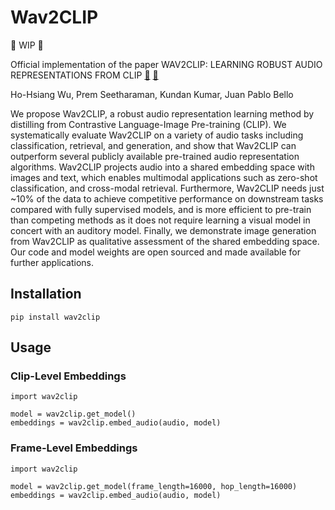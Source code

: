# Wav2CLIP

:construction: WIP :construction:

Official implementation of the paper WAV2CLIP: LEARNING ROBUST AUDIO REPRESENTATIONS FROM CLIP [:page_facing_up:](https://arxiv.org/abs/2110.11499) [:link:](https://descriptinc.github.io/lyrebird-wav2clip)

Ho-Hsiang Wu, Prem Seetharaman, Kundan Kumar, Juan Pablo Bello

We propose Wav2CLIP, a robust audio representation learning method by distilling from Contrastive Language-Image Pre-training (CLIP). We systematically evaluate Wav2CLIP on a variety of audio tasks including classification, retrieval, and generation, and show that Wav2CLIP can outperform several publicly available pre-trained audio representation algorithms. Wav2CLIP projects audio into a shared embedding space with images and text, which enables multimodal applications such as zero-shot classification, and cross-modal retrieval. Furthermore, Wav2CLIP needs just ~10% of the data to achieve competitive performance on downstream tasks compared with fully supervised models, and is more efficient to pre-train than competing methods as it does not require learning a visual model in concert with an auditory model. Finally, we demonstrate image generation from Wav2CLIP as qualitative assessment of the shared embedding space. Our code and model weights are open sourced and made available for further applications.

## Installation

```
pip install wav2clip
```

## Usage

### Clip-Level Embeddings
```
import wav2clip

model = wav2clip.get_model()
embeddings = wav2clip.embed_audio(audio, model)
```

### Frame-Level Embeddings
```
import wav2clip

model = wav2clip.get_model(frame_length=16000, hop_length=16000)
embeddings = wav2clip.embed_audio(audio, model)
```

